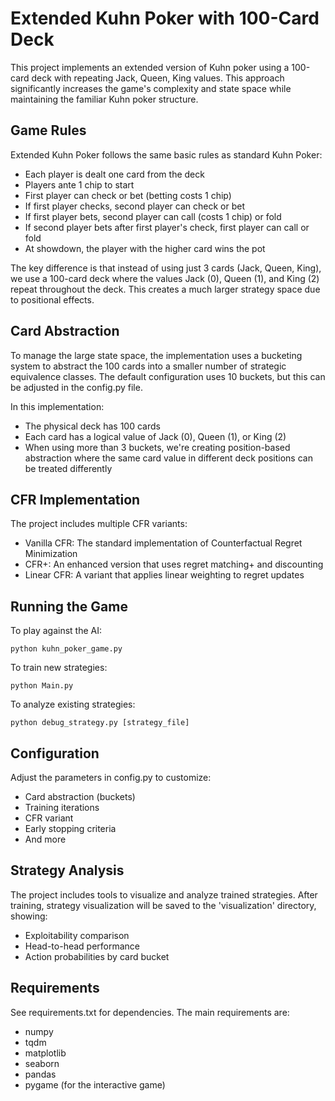# Extended Kuhn Poker with 100-Card Deck

This project implements an extended version of Kuhn poker using a 100-card deck with repeating Jack, Queen, King values. This approach significantly increases the game's complexity and state space while maintaining the familiar Kuhn poker structure.

## Game Rules

Extended Kuhn Poker follows the same basic rules as standard Kuhn Poker:
- Each player is dealt one card from the deck
- Players ante 1 chip to start
- First player can check or bet (betting costs 1 chip)
- If first player checks, second player can check or bet
- If first player bets, second player can call (costs 1 chip) or fold
- If second player bets after first player's check, first player can call or fold
- At showdown, the player with the higher card wins the pot

The key difference is that instead of using just 3 cards (Jack, Queen, King), we use a 100-card deck where the values Jack (0), Queen (1), and King (2) repeat throughout the deck. This creates a much larger strategy space due to positional effects.

## Card Abstraction

To manage the large state space, the implementation uses a bucketing system to abstract the 100 cards into a smaller number of strategic equivalence classes. The default configuration uses 10 buckets, but this can be adjusted in the config.py file.

In this implementation:
- The physical deck has 100 cards
- Each card has a logical value of Jack (0), Queen (1), or King (2)
- When using more than 3 buckets, we're creating position-based abstraction where the same card value in different deck positions can be treated differently

## CFR Implementation

The project includes multiple CFR variants:
- Vanilla CFR: The standard implementation of Counterfactual Regret Minimization
- CFR+: An enhanced version that uses regret matching+ and discounting
- Linear CFR: A variant that applies linear weighting to regret updates

## Running the Game

To play against the AI:
```
python kuhn_poker_game.py
```

To train new strategies:
```
python Main.py
```

To analyze existing strategies:
```
python debug_strategy.py [strategy_file]
```

## Configuration

Adjust the parameters in config.py to customize:
- Card abstraction (buckets)
- Training iterations
- CFR variant
- Early stopping criteria
- And more

## Strategy Analysis

The project includes tools to visualize and analyze trained strategies. After training, strategy visualization will be saved to the 'visualization' directory, showing:
- Exploitability comparison
- Head-to-head performance
- Action probabilities by card bucket

## Requirements

See requirements.txt for dependencies. The main requirements are:
- numpy
- tqdm
- matplotlib
- seaborn
- pandas
- pygame (for the interactive game)
